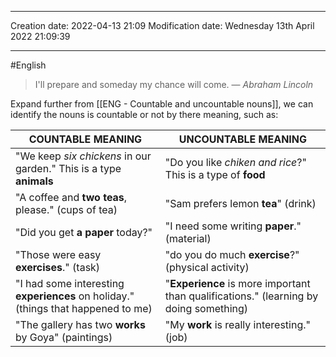 
----
Creation date: 2022-04-13 21:09
Modification date: Wednesday 13th April 2022 21:09:39

----

#English 

> I'll prepare and someday my chance will come.
> — <cite>Abraham Lincoln</cite>

Expand further from [[ENG - Countable and uncountable nouns]], we can identify the nouns is countable or not by there meaning, such as:

| COUNTABLE MEANING                                                                 | UNCOUNTABLE MEANING                                                                   |
| --------------------------------------------------------------------------------- | ------------------------------------------------------------------------------------- |
| "We keep _six chickens_ in our garden." This is a type **animals**                | "Do you like _chiken and rice_?" This is a type of **food**                           |
| "A coffee and **two teas**, please." (cups of tea)                                | "Sam prefers lemon **tea**" (drink)                                                   |
| "Did you get **a paper** today?"                                                  | "I need some writing **paper**." (material)                                           |
| "Those were easy **exercises**." (task)                                           | "do you do much **exercise**?" (physical activity)                                    |
| "I had some interesting **experiences** on holiday." (things that happened to me) | "**Experience** is more important than qualifications." (learning by doing something) |
| "The gallery has two **works** by Goya" (paintings)                               | "My **work** is really interesting." (job)                                                                                      |

